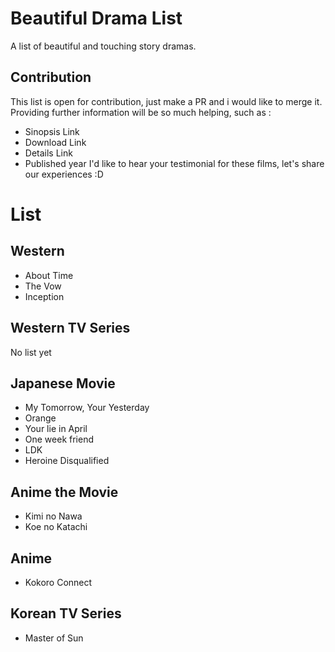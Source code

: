 # Beautiful Drama List
A list of beautiful and touching story dramas.

## Contribution
This list is open for contribution, just make a PR and i would like to merge it.
Providing further information will be so much helping, such as :
- Sinopsis Link
- Download Link
- Details Link
- Published year
I'd like to hear your testimonial for these films, let's share our experiences :D

# List
## Western
- About Time
- The Vow
- Inception

## Western TV Series
No list yet

## Japanese Movie
- My Tomorrow, Your Yesterday
- Orange
- Your lie in April
- One week friend
- LDK
- Heroine Disqualified

## Anime the Movie
- Kimi no Nawa
- Koe no Katachi

## Anime
- Kokoro Connect

## Korean TV Series
- Master of Sun
